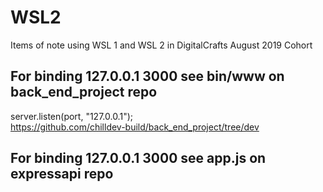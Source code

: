# WSL2
Items of note using WSL 1 and WSL 2 in DigitalCrafts August 2019 Cohort

## For binding 127.0.0.1 3000 see bin/www on back_end_project repo
server.listen(port, "127.0.0.1"); </br>
https://github.com/chilldev-build/back_end_project/tree/dev </br>

## For binding 127.0.0.1 3000 see app.js on expressapi repo
</br>
</br>
